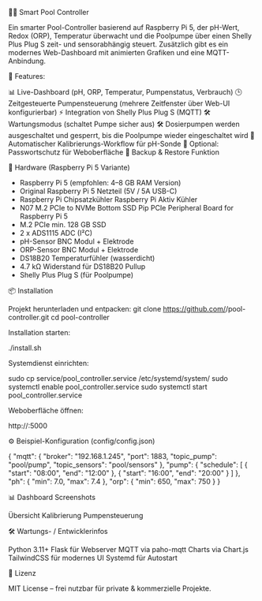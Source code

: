 🏊‍♂️ Smart Pool Controller

Ein smarter Pool-Controller basierend auf Raspberry Pi 5, der pH-Wert, Redox (ORP), Temperatur überwacht und die Poolpumpe über einen Shelly Plus Plug S zeit- und sensorabhängig steuert.
Zusätzlich gibt es ein modernes Web-Dashboard mit animierten Grafiken und eine MQTT-Anbindung.

🚀 Features:

📊 Live-Dashboard (pH, ORP, Temperatur, Pumpenstatus, Verbrauch)
🕒 Zeitgesteuerte Pumpensteuerung (mehrere Zeitfenster über Web-UI konfigurierbar)
⚡ Integration von Shelly Plus Plug S (MQTT)
🛠️ Wartungsmodus (schaltet Pumpe sicher aus)
🛠️ Dosierpumpen werden ausgeschaltet und gesperrt, bis die Poolpumpe wieder eingeschaltet wird
🔧 Automatischer Kalibrierungs-Workflow für pH-Sonde
🔐 Optional: Passwortschutz für Weboberfläche
💾 Backup & Restore Funktion

🧩 Hardware (Raspberry Pi 5 Variante)

- Raspberry Pi 5 (empfohlen: 4–8 GB RAM Version)
- Original Raspberry Pi 5 Netzteil (5V / 5A USB-C)
- Raspberry Pi Chipsatzkühler Raspberry Pi Aktiv Kühler
- N07 M.2 PCIe to NVMe Bottom SSD Pip PCIe Peripheral Board for Raspberry Pi 5
- M.2 PCIe min. 128 GB SSD
- 2 x ADS1115 ADC (I²C)
- pH-Sensor BNC Modul + Elektrode
- ORP-Sensor BNC Modul + Elektrode
- DS18B20 Temperaturfühler (wasserdicht)
- 4.7 kΩ Widerstand für DS18B20 Pullup
- Shelly Plus Plug S (für Poolpumpe)


📦 Installation

Projekt herunterladen und entpacken:
git clone https://github.com/<dein-user>/pool-controller.git
cd pool-controller


Installation starten:

./install.sh


Systemdienst einrichten:

sudo cp service/pool_controller.service /etc/systemd/system/
sudo systemctl enable pool_controller.service
sudo systemctl start pool_controller.service


Weboberfläche öffnen:

http://<raspi-ip>:5000


⚙️ Beispiel-Konfiguration (config/config.json)

{
  "mqtt": {
    "broker": "192.168.1.245",
    "port": 1883,
    "topic_pump": "pool/pump",
    "topic_sensors": "pool/sensors"
  },
  "pump": {
    "schedule": [
      { "start": "08:00", "end": "12:00" },
      { "start": "16:00", "end": "20:00" }
    ]
  },
  "ph": {
    "min": 7.0,
    "max": 7.4
  },
  "orp": {
    "min": 650,
    "max": 750
  }
}


📊 Dashboard Screenshots

Übersicht
Kalibrierung
Pumpensteuerung


🛠️ Wartungs- / Entwicklerinfos

Python 3.11+
Flask für Webserver
MQTT via paho-mqtt
Charts via Chart.js
TailwindCSS für modernes UI
Systemd für Autostart


📜 Lizenz

MIT License – frei nutzbar für private & kommerzielle Projekte.
